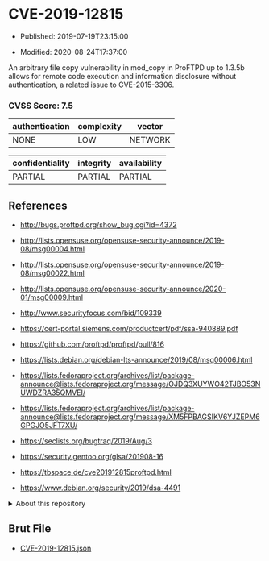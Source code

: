 # CVE-2019-12815

- Published: 2019-07-19T23:15:00

- Modified: 2020-08-24T17:37:00

An arbitrary file copy vulnerability in mod_copy in ProFTPD up to 1.3.5b allows for remote code execution and information disclosure without authentication, a related issue to CVE-2015-3306.

### CVSS Score: **7.5**

| authentication | complexity | vector |
| --- | --- | --- |
| NONE | LOW | NETWORK |

| confidentiality | integrity | availability |
| --- | --- | --- |
| PARTIAL | PARTIAL | PARTIAL |

## References

* http://bugs.proftpd.org/show_bug.cgi?id=4372

* http://lists.opensuse.org/opensuse-security-announce/2019-08/msg00004.html

* http://lists.opensuse.org/opensuse-security-announce/2019-08/msg00022.html

* http://lists.opensuse.org/opensuse-security-announce/2020-01/msg00009.html

* http://www.securityfocus.com/bid/109339

* https://cert-portal.siemens.com/productcert/pdf/ssa-940889.pdf

* https://github.com/proftpd/proftpd/pull/816

* https://lists.debian.org/debian-lts-announce/2019/08/msg00006.html

* https://lists.fedoraproject.org/archives/list/package-announce@lists.fedoraproject.org/message/OJDQ3XUYWO42TJBO53NUWDZRA35QMVEI/

* https://lists.fedoraproject.org/archives/list/package-announce@lists.fedoraproject.org/message/XM5FPBAGSIKV6YJZEPM6GPGJO5JFT7XU/

* https://seclists.org/bugtraq/2019/Aug/3

* https://security.gentoo.org/glsa/201908-16

* https://tbspace.de/cve201912815proftpd.html

* https://www.debian.org/security/2019/dsa-4491

<details>
<summary>About this repository</summary> 

  This repository is part of the project [Live Hack CVE](https://github.com/Live-Hack-CVE). Main website can be found [www.live-hack.org](https://www.live-hack.org) 
  
  Made by [Sn0wAlice](https://github.com/Sn0wAlice) for the people that care about security and need to have a feed of the latest CVEs. Hope you enjoy it, don't forget to star the repo and follow me on [Twitter](https://twitter.com/Sn0wAlice) and [Github](https://github.com/Sn0wAlice). And that is my [personnal website](https://www.alice-snow.me/)

  - [Home Page](https://github.com/Live-Hack-CVE)
  - [Framework](https://github.com/Live-Hack-CVE/cve-framework)
  - [CVE database](https://github.com/Live-Hack-CVE/full_database)
  - [Changelog](https://github.com/Live-Hack-CVE/Changelog)
</details>

## Brut File

* [CVE-2019-12815.json](https://raw.githubusercontent.com/Live-Hack-CVE/full_database/main/cves/2019/CVE-2019-12815.json)

